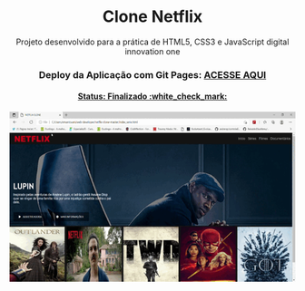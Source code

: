 <h1 align="center">
  Clone Netflix
</h1>

<p align="center">
  Projeto desenvolvido para a prática de HTML5, CSS3 e JavaScript digital innovation one
</p>

<h3 align="center">
  Deploy da Aplicação com Git Pages:
  <a href="https://github.com/edumantovani/netflix-clone-master/" target="__blank">ACESSE AQUI </p>
</h3>


<h4 align="center">
  Status: Finalizado :white_check_mark:
</h4>

<p align="center">
  <img src="img/NETFLIX_CLONE.gif" alt="" width="600px" height="300px">
</p>
